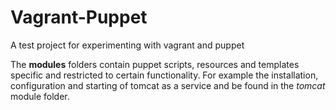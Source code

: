 Vagrant-Puppet
==============

A test project for experimenting with vagrant and puppet

The **modules** folders contain puppet scripts, resources and templates specific and restricted to certain functionality. For example the installation, configuration and starting of tomcat as a service and be found in the *tomcat* module folder.
